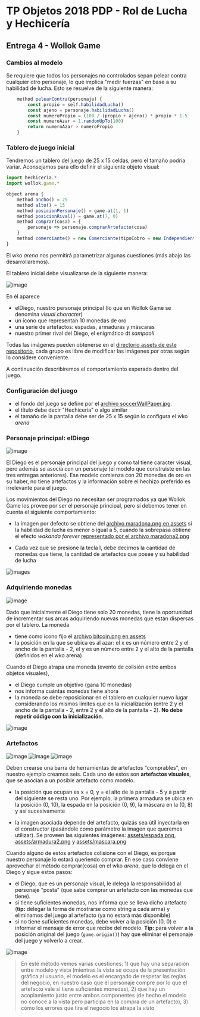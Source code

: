 # TP Objetos 2018 PDP - Rol de Lucha y Hechicería

## Entrega 4 - Wollok Game

### Cambios al modelo

Se requiere que todos los personajes no controlados sepan pelear contra cualquier otro personaje, lo que implica "medir fuerzas" en base a su habilidad de lucha. Esto se resuelve de la siguiente manera:

```javascript
	method pelearContra(personaje) {
		const propio = self.habilidadLucha()
		const ajeno = personaje.habilidadLucha()
		const numeroPropio = (100 / (propio + ajeno)) * propio * 1.5
		const numeroAzar = 1.randomUpTo(100)
		return numeroAzar > numeroPropio
	}
```

### Tablero de juego inicial

Tendremos un tablero del juego de 25 x 15 celdas, pero el tamaño podría variar. Aconsejamos para ello definir el siguiente objeto visual:

```javascript
import hechiceria.*
import wollok.game.*

object arena {
	method ancho() = 25
	method alto() = 15
	method posicionPersonaje() = game.at(1, 1)
	method posicionRival() = game.at(7, 0)
	method comprar(cosa) = {
		personaje => personaje.comprarArtefacto(cosa)
	}
	method comerciante() = new Comerciante(tipoCobro = new Independiente(10))
}
```

El wko _arena_ nos permitirá parametrizar algunas cuestiones (más abajo las desarrollaremos).

El tablero inicial debe visualizarse de la siguiente manera:

![image](images/tableroOriginalChico.png)

En él aparece

- elDiego, nuestro personaje principal (lo que en Wollok Game se denomina _visual character_)
- un ícono que representan 10 monedas de oro
- una serie de artefactos: espadas, armaduras y máscaras
- nuestro primer rival del Diego, el enigmático dt _sampaoli_

Todas las imágenes pueden obtenerse en el [directorio assets de este repositorio](assets/), cada grupo es libre de modificar las imágenes por otras según lo considere conveniente.

A continuación describiremos el comportamiento esperado dentro del juego.

### Configuración del juego

- el fondo del juego se define por el [archivo soccerWallPaper.jpg](assets/soccerWallPaper.jpg). 
- el título debe decir "Hechiceria" o algo similar
- el tamaño de la pantalla debe ser de 25 x 15 según lo configura el wko _arena_

### Personaje principal: elDiego

![image](assets/maradona.png)

El Diego es el personaje principal del juego y como tal tiene caracter visual, pero además se asocia con un personaje (el modelo que construiste en las tres entregas anteriores). Ese modelo comienza con 20 monedas de oro en su haber, no tiene artefactos y la información sobre el hechizo preferido es irrelevante para el juego.

Los movimientos del Diego no necesitan ser programados ya que Wollok Game los provee por ser el personaje principal, pero sí debemos tener en cuenta el siguiente comportamiento:

- la imagen por defecto se obtiene del [archivo maradona.png en assets](assets/maradona.png) si la habilidad de lucha es menor o igual a 5, cuando la sobrepasa obtiene el efecto _wakanda forever_ [representado por el archivo maradona2.png](assets/maradona2.png)

- Cada vez que se presione la tecla I, debe decirnos la cantidad de monedas que tiene, la cantidad de artefactos que posee y su habilidad de lucha

![images](images/infoDiego.gif)


### Adquiriendo monedas

![image](assets/bitcoin.png)

Dado que inicialmente el Diego tiene solo 20 monedas, tiene la oportunidad de incrementar sus arcas adquiriendo nuevas monedas que están dispersas por el tablero. La moneda

- tiene como ícono fijo el [archivo bitcoin.png en assets](assets/bitcoin.png)
- la posición en la que se ubica es al azar: el x es un número entre 2 y el ancho de la pantalla - 2, el y es un número entre 2 y el alto de la pantalla (definidos en el wko arena)

Cuando el Diego atrapa una moneda (evento de colisión entre ambos objetos visuales),

- el Diego cumple un objetivo (gana 10 monedas)
- nos informa cuántas monedas tiene ahora
- la moneda se debe reposicionar en el tablero en cualquier nuevo lugar considerando los mismos límites que en la inicialización (entre 2 y el ancho de la pantalla - 2, entre 2 y el alto de la pantalla - 2). **No debe repetir código con la inicialización**.

![image](images/monedas.gif)

### Artefactos

![image](assets/espada.png) ![image](assets/armadura2.png) ![image](assets/mascara.png)

Deben crearse una barra de herramientas de artefactos "comprables", en nuestro ejemplo creamos seis. Cada uno de estos son **artefactos visuales**, que se asocian a un posible artefacto como modelo.

- la posición que ocupan es x = 0, y = el alto de la pantalla - 5 y a partir del siguiente se resta uno. Por ejemplo, la primera armadura se ubica en la posición (0, 10), la espada en la posición (0, 9), la máscara en la (0, 8) y así sucesivamente

- la imagen asociada depende del artefacto, quizás sea útil inyectarla en el constructor (pasándole como parámetro la imagen que queremos utilizar). Se proveen las siguientes imágenes: [assets/espada.png](assets/espada.png), [assets/armadura2.png](assets/armadura2.png) y [assets/mascara.png](assets/mascara.png)

Cuando alguno de estos artefactos colisione con el Diego, es porque nuestro personaje lo estará queriendo comprar. En ese caso conviene aprovechar el método comprar(cosa) en el wko _arena_, que lo delega en el Diego y sigue estos pasos:

- el Diego, que es un personaje visual, le delega la responsabilidad al personaje "posta" (que sabe comprar un artefacto con las monedas que tiene). 
- si tiene suficientes monedas, nos informa que se lleva dicho artefacto (**tip:** delegar la forma de mostrarse como string a cada arma) y eliminamos del juego al artefacto (ya no estará más disponible)
- si no tiene suficientes monedas, debe volver a la posición (0, 0) e informar el mensaje de error que recibe del modelo. **Tip:** para volver a la posición original del juego (`game.origin()`) hay que eliminar el personaje del juego y volverlo a crear.

![image](images/artefactos.gif)

> En este método vemos varias cuestiones: 1) que hay una separación entre modelo y vista (mientras la vista se ocupa de la presentación gráfica al usuario, el modelo es el encargado de respetar las reglas del negocio, en nuestro caso que el personaje compre por lo que el artefacto vale si tiene suficientes monedas), 2) que hay un acoplamiento justo entre ambos componentes (de hecho el modelo no conoce a la vista pero participa en la compra de un artefacto), 3) cómo los errores que tira el negocio los atrapa la _vista_

